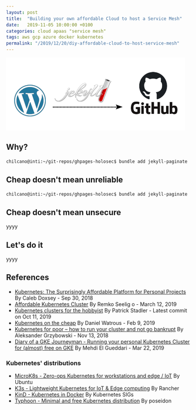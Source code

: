 ```yaml
---
layout: post
title:  "Building your own affordable Cloud to host a Service Mesh"
date:   2019-11-05 10:00:00 +0100
categories: cloud apaas "service mesh" 
tags: aws gcp azure docker kubernetes 
permalink: "/2019/12/20/diy-affordable-cloud-to-host-service-mesh"
---
```


![Migrating WordPress.com's blog to GitHub Pages by using Jekyll](/assets/img/2019-10-14-blog-migration-wp-github.png)

<!-- more -->

## Why?

```sh
chilcano@inti:~/git-repos/ghpages-holosec$ bundle add jekyll-paginate
```

## Cheap doesn't mean unreliable

```sh
chilcano@inti:~/git-repos/ghpages-holosec$ bundle add jekyll-paginate
```


## Cheap doesn't mean unsecure

yyyy

## Let's do it

yyyy

## References

- [Kubernetes: The Surprisingly Affordable Platform for Personal Projects](https://www.doxsey.net/blog/kubernetes--the-surprisingly-affordable-platform-for-personal-projects) By Caleb Doxsey - Sep 30, 2018
- [Affordable Kubernetes Cluster](https://devonblog.com/containers/affordable-kubernetes-cluster/) By Remko Seelig o - March 12, 2019
- [Kubernetes clusters for the hobbyist](https://github.com/hobby-kube/guide) By Patrick Stadler - Latest commit on Oct 11, 2019
- [Kubernetes on the cheap](https://software.danielwatrous.com/kubernetes-on-the-cheap/) By Daniel Watrous - Feb 9, 2019
- [Kubernetes for poor – how to run your cluster and not go bankrupt](https://itsilesia.com/kubernetes-for-poor-how-to-run-your-cluster-and-not-go-bankrupt/) By Aleksander Grzybowski - Nov 13, 2018
- [Diary of a GKE Journeyman - Running your personal Kubernetes Cluster for (almost) free on GKE](https://mehdi.me/running-a-personal-kubernetes-cluster-for-almost-from-on-gke/) By Mehdi El Gueddari - Mar 22, 2019 

### Kubernetes' distributions

- [MicroK8s - Zero-ops Kubernetes for workstations and edge / IoT](https://microk8s.io/) By Ubuntu
- [K3s - Lightweight Kubernetes for IoT & Edge computing](https://k3s.io/) By Rancher
- [KinD - Kubernetes in Docker](https://github.com/kubernetes-sigs/kind) By Kubernetes SIGs
- [Typhoon - Minimal and free Kubernetes distribution](https://github.com/poseidon/typhoon) By poseidon

